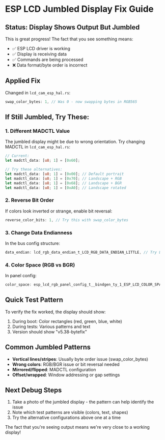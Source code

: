# ESP LCD Jumbled Display Fix Guide

## Status: Display Shows Output But Jumbled

This is great progress! The fact that you see something means:
- ✅ ESP LCD driver is working
- ✅ Display is receiving data
- ✅ Commands are being processed
- ❌ Data format/byte order is incorrect

## Applied Fix

Changed in `lcd_cam_esp_hal.rs`:
```rust
swap_color_bytes: 1, // Was 0 - now swapping bytes in RGB565
```

## If Still Jumbled, Try These:

### 1. Different MADCTL Value
The jumbled display might be due to wrong orientation. Try changing MADCTL in `lcd_cam_esp_hal.rs`:
```rust
// Current:
let madctl_data: [u8; 1] = [0x60];

// Try these alternatives:
let madctl_data: [u8; 1] = [0x00]; // Default portrait
let madctl_data: [u8; 1] = [0x70]; // Landscape + RGB  
let madctl_data: [u8; 1] = [0x68]; // Landscape + BGR
let madctl_data: [u8; 1] = [0xA0]; // Landscape rotated
```

### 2. Reverse Bit Order
If colors look inverted or strange, enable bit reversal:
```rust
reverse_color_bits: 1, // Try this with swap_color_bytes
```

### 3. Change Data Endianness
In the bus config structure:
```rust
data_endian: lcd_rgb_data_endian_t_LCD_RGB_DATA_ENDIAN_LITTLE, // Try LITTLE instead of BIG
```

### 4. Color Space (RGB vs BGR)
In panel config:
```rust
color_space: esp_lcd_rgb_panel_config_t__bindgen_ty_1_ESP_LCD_COLOR_SPACE_BGR, // Try BGR
```

## Quick Test Pattern

To verify the fix worked, the display should show:
1. During boot: Color rectangles (red, green, blue, white)
2. During tests: Various patterns and text
3. Version should show "v5.38-bytefix"

## Common Jumbled Patterns

- **Vertical lines/stripes**: Usually byte order issue (swap_color_bytes)
- **Wrong colors**: RGB/BGR issue or bit reversal needed
- **Mirrored/flipped**: MADCTL configuration
- **Offset/wrapped**: Window addressing or gap settings

## Next Debug Steps

1. Take a photo of the jumbled display - the pattern can help identify the issue
2. Note which test patterns are visible (colors, text, shapes)
3. Try the alternative configurations above one at a time

The fact that you're seeing output means we're very close to a working display!